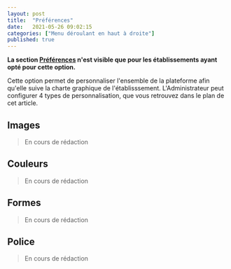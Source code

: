 ```yaml
---
layout: post
title:  "Préférences"
date:   2021-05-26 09:02:15
categories: ["Menu déroulant en haut à droite"]
published: true
---
```


<strong class="rouge">La section [Préférences](/preferences) n'est visible que pour les établissements ayant opté pour cette option.</strong>

Cette option permet de personnaliser l'ensemble de la plateforme afin qu'elle suive la charte graphique de l'établisssement. L'Administrateur peut configurer 4 types de personnalisation, que vous retrouvez dans le plan de cet article.

## Images
> En cours de rédaction

## Couleurs
> En cours de rédaction

## Formes
> En cours de rédaction

## Police
> En cours de rédaction
